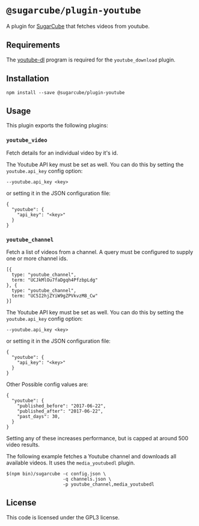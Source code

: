 # `@sugarcube/plugin-youtube`

A plugin for [SugarCube](https://gitlab.com/sugarcube/sugarcube) that
fetches videos from youtube.

## Requirements

The [youtube-dl](https://rg3.github.io/youtube-dl/) program is required for
the `youtube_download` plugin.

## Installation

```
npm install --save @sugarcube/plugin-youtube
```

## Usage

This plugin exports the following plugins:

### `youtube_video`

Fetch details for an individual video by it's id.

The Youtube API key must be set as well. You can do this by setting the
`youtube.api_key` config option:

```
--youtube.api_key <key>
```

or setting it in the JSON configuration file:

```
{
  "youtube": {
    "api_key": "<key>"
  }
}
```

### `youtube_channel`

Fetch a list of videos from a channel. A query must be configured to supply
one or more channel ids.

```
[{
  type: "youtube_channel",
  term: "UCJkMlOu7faDgqh4PfzbpLdg"
}, {
  type: "youtube_channel",
  term: "UC5I2hjZYiW9gZPVkvzM8_Cw"
}]
```

The Youtube API key must be set as well. You can do this by setting the
`youtube.api_key` config option:

```
--youtube.api_key <key>
```

or setting it in the JSON configuration file:

```
{
  "youtube": {
    "api_key": "<key>"
  }
}
```

Other Possible config values are:

```
{
  "youtube": {
    "published_before": "2017-06-22",
    "published_after": "2017-06-22",
    "past_days": 30,
  }
}
```

Setting any of these increases performance, but is capped at around 500 video results.

The following example fetches a Youtube channel and downloads all available
videos. It uses the `media_youtubedl` plugin.

```
$(npm bin)/sugarcube -c config.json \
                     -q channels.json \
                     -p youtube_channel,media_youtubedl
```

## License

This code is licensed under the GPL3 license.
